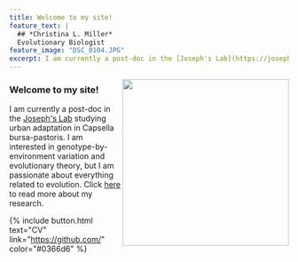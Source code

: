 ```yaml
---
title: Welcome to my site! 
feature_text: |
  ## *Christina L. Miller*
  Evolutionary Biologist
feature_image: "DSC_0104.JPG"
excerpt: I am currently a post-doc in the [Joseph's Lab](https://josephslab.github.io/) studying urban adaptation in Capsella bursa-pastoris. I am interested in genotype-by-environment variation and evolutionary theory, but I am passionate about everything related to evolution. Click [here](https://christinalmiller.github.io/Research) to read more about my research. 
---
```



<img src="https://user-images.githubusercontent.com/127891763/234729975-17ff0ad2-f68e-407f-89d3-b6e4b7bb3132.jpg" align="right" width="300px"/> 

### Welcome to my site!

I am currently a post-doc in the [Joseph's Lab](https://josephslab.github.io/) studying urban adaptation in Capsella bursa-pastoris. I am interested in genotype-by-environment variation and evolutionary theory, but I am passionate about everything related to evolution. Click [here](https://christinalmiller.github.io/Research) to read more about my research.

{% include button.html text="CV" link="https://github.com/" color="#0366d6" %} 

